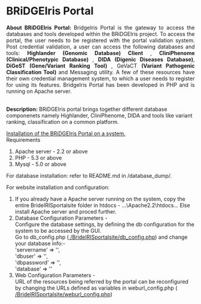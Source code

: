 # BRiDGEIris Portal
<p align = "justify">
<b> About BRiDGEIris Portal: </b>
BridgeIris Portal is the gateway to access the databases and tools developed within the BRiDGEIris project. To access the portal, the user needs to be registered with the portal validation system. Post credential validation, a user can access the following databases and tools: <b>Highlander (Genomic Database) Client </b>, <b>CliniPhenome (Clinical/Phenotypic Database) </b>, <b>DIDA (Digenic Diseases Database)</b>, <b>DiGeST (Gene/Variant Ranking Tool) </b>, GeVaCT <b>(Variant Pathogenic Classification Tool)</b> and Messaging utility. A few of these resources have their own credential management system, to which a user needs to register for using its features. BridgeIris Portal has been developed in PHP and is running on Apache server. <br><br> 

<b>Description:</b> BRiDGEIris portal brings together different database componenets namely Highlander, CliniPhenome, DIDA and tools like variant ranking, classification on a common platform. <br>

<u>Installation of the BRiDGEIris Portal on a system. </u><br>
Requirements<br>
1. Apache server - 2.2 or above<br>
2. PHP - 5.3 or above<br>
3. Mysql - 5.0 or above<br>

For database installation: refer to README.md in /database_dump/.<br>

For website installation and configuration: <br>
1. If you already have a Apache server running on the system, copy the entire BrideIRISportalsite folder in htdocs - ...\Apache2.2\htdocs\...  Else install Apache server and proced further.<br>
2. Database Configuration Parameters - <br>
Configure the database settings, by defining the db configuration for the system to be accessed by the GUI. <br>
Go to db_config.php (<a href = "https://github.com/BRiDGEIris/BRiDGEIrisPortal/blob/master/BrideIRISportalsite/db_config.php"> /BrideIRISportalsite/db_config.php</a>) and change your database info:-<br>
'servername' => '', <br>
'dbuser' => '', <br>
'dbpassword' => '', <br>
'database' => ''<br>
3. Web Configuration Parameters - <br>
URL of the resources being referred by the portal can be reconfigured by changing the URLs defined as variables in weburl_config.php (<a href = "https://github.com/BRiDGEIris/BRiDGEIrisPortal/blob/master/BrideIRISportalsite/weburl_config.php"> /BrideIRISportalsite/weburl_config.php</a>)
</p>
